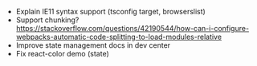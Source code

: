 -   Explain IE11 syntax support (tsconfig target, browserslist)
-   Support chunking? https://stackoverflow.com/questions/42190544/how-can-i-configure-webpacks-automatic-code-splitting-to-load-modules-relative
-   Improve state management docs in dev center
-   Fix react-color demo (state)
